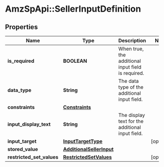 # AmzSpApi::SellerInputDefinition

## Properties
Name | Type | Description | Notes
------------ | ------------- | ------------- | -------------
**is_required** | **BOOLEAN** | When true, the additional input field is required. | 
**data_type** | **String** | The data type of the additional input field. | 
**constraints** | [**Constraints**](Constraints.md) |  | 
**input_display_text** | **String** | The display text for the additional input field. | 
**input_target** | [**InputTargetType**](InputTargetType.md) |  | [optional] 
**stored_value** | [**AdditionalSellerInput**](AdditionalSellerInput.md) |  | 
**restricted_set_values** | [**RestrictedSetValues**](RestrictedSetValues.md) |  | [optional] 

